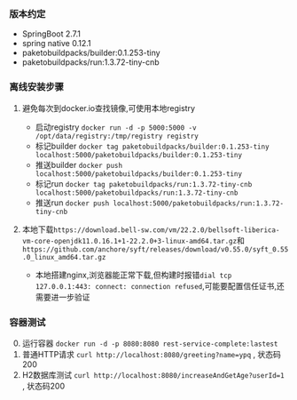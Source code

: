 ### 版本约定
- SpringBoot 2.7.1
- spring native 0.12.1 
- paketobuildpacks/builder:0.1.253-tiny
- paketobuildpacks/run:1.3.72-tiny-cnb

### 离线安装步骤
1. 避免每次到docker.io查找镜像,可使用本地registry
    - 启动registry `docker run -d -p 5000:5000 -v /opt/data/registry:/tmp/registry registry`
    - 标记builder `docker tag paketobuildpacks/builder:0.1.253-tiny localhost:5000/paketobuildpacks/builder:0.1.253-tiny`
    - 推送builder `docker push localhost:5000/paketobuildpacks/builder:0.1.253-tiny`
    - 标记run `docker tag paketobuildpacks/run:1.3.72-tiny-cnb localhost:5000/paketobuildpacks/run:1.3.72-tiny-cnb`
    - 推送run `docker push localhost:5000/paketobuildpacks/run:1.3.72-tiny-cnb`
   
2. 本地下载`https://download.bell-sw.com/vm/22.2.0/bellsoft-liberica-vm-core-openjdk11.0.16.1+1-22.2.0+3-linux-amd64.tar.gz`和`https://github.com/anchore/syft/releases/download/v0.55.0/syft_0.55.0_linux_amd64.tar.gz`
   - 本地搭建nginx,浏览器能正常下载,但构建时报错`dial tcp 127.0.0.1:443: connect: connection refused`,可能要配置信任证书,还需要进一步验证

### 容器测试
0. 运行容器 `docker run -d -p 8080:8080 rest-service-complete:lastest`
1. 普通HTTP请求 `curl http://localhost:8080/greeting?name=ypq` , 状态码200
2. H2数据库测试 `curl http://localhost:8080/increaseAndGetAge?userId=1` , 状态码200
